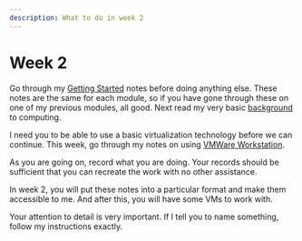 ```yaml
---
description: What to do in week 2
---
```


# Week 2

Go through my [Getting Started](https://johnoraw-education.gitbook.io/iac/getting-started) notes before doing anything else. These notes are the same for each module, so if you have gone through these on one of my previous modules, all good.  Next read my very basic [background](https://app.gitbook.com/o/QPfy4AwGQImQTS0uxR0R/s/Nttic2PELKMDcU8y9RIw/) to computing. &#x20;

I need you to be able to use a basic virtualization technology before we can continue. This week, go through my notes on using [VMWare Workstation](https://app.gitbook.com/o/QPfy4AwGQImQTS0uxR0R/s/OCCmaJBQU9gxcvffQxIZ/).

As you are going on, record what you are doing. Your records should be sufficient that you can recreate the work with no other assistance.&#x20;

In week 2, you will put these notes into a particular format and make them accessible to me.  And after this, you will have some VMs to work with.

Your attention to detail is very important. If I tell you to name something, follow my instructions exactly.&#x20;
